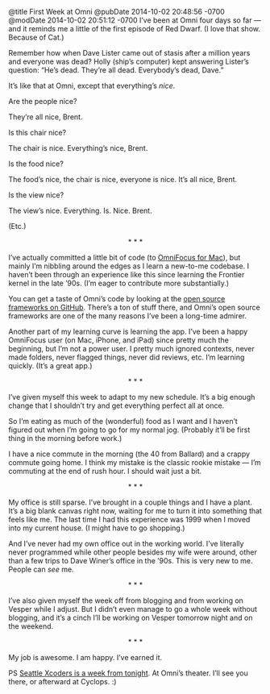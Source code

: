 @title First Week at Omni
@pubDate 2014-10-02 20:48:56 -0700
@modDate 2014-10-02 20:51:12 -0700
I’ve been at Omni four days so far — and it reminds me a little of the first episode of Red Dwarf. (I love that show. Because of Cat.)

Remember how when Dave Lister came out of stasis after a million years and everyone was dead? Holly (ship’s computer) kept answering Lister’s question: “He’s dead. They’re all dead. Everybody’s dead, Dave.”

It’s like that at Omni, except that everything’s *nice*.

Are the people nice?

They’re all nice, Brent.

Is this chair nice?

The chair is nice. Everything’s nice, Brent.

Is the food nice?

The food’s nice, the chair is nice, everyone is nice. It’s all nice, Brent.

Is the view nice?

The view’s nice. Everything. Is. Nice. Brent. 

(Etc.)

<p style="text-align:center">* * *</p>

I’ve actually committed a little bit of code (to <a href="https://www.omnigroup.com/omnifocus">OmniFocus for Mac</a>), but mainly I’m nibbling around the edges as I learn a new-to-me codebase. I haven’t been through an experience like this since learning the Frontier kernel in the late ’90s. (I’m eager to contribute more substantially.)

You can get a taste of Omni’s code by looking at the <a href="https://github.com/omnigroup/OmniGroup">open source frameworks on GitHub</a>. There’s a ton of stuff there, and Omni’s open source frameworks are one of the many reasons I’ve been a long-time admirer.

Another part of my learning curve is learning the app. I’ve been a happy OmniFocus user (on Mac, iPhone, and iPad) since pretty much the beginning, but I’m not a power user. I pretty much ignored contexts, never made folders, never flagged things, never did reviews, etc. I’m learning quickly. (It’s a great app.)

<p style="text-align:center">* * *</p>

I’ve given myself this week to adapt to my new schedule. It’s a big enough change that I shouldn’t try and get everything perfect all at once.

So I’m eating as much of the (wonderful) food as I want and I haven’t figured out when I’m going to go for my normal jog. (Probably it’ll be first thing in the morning before work.)

I have a nice commute in the morning (the 40 from Ballard) and a crappy commute going home. I think my mistake is the classic rookie mistake — I’m commuting at the end of rush hour. I should wait just a bit.

<p style="text-align:center">* * *</p>

My office is still sparse. I’ve brought in a couple things and I have a plant. It’s a big blank canvas right now, waiting for me to turn it into something that feels like me. The last time I had this experience was 1999 when I moved into my current house. (I might have to go shopping.)

And I’ve never had my own office out in the working world. I’ve literally never programmed while other people besides my wife were around, other than a few trips to Dave Winer’s office in the ’90s. This is very new to me. People can *see* me.

<p style="text-align:center">* * *</p>

I’ve also given myself the week off from blogging and from working on Vesper while I adjust. But I didn’t even manage to go a whole week without blogging, and it’s a cinch I’ll be working on Vesper tomorrow night and on the weekend.

<p style="text-align:center">* * *</p>

My job is awesome. I am happy. I’ve earned it.

PS <a href="http://www.meetup.com/xcoders/events/201366872/">Seattle Xcoders is a week from tonight</a>. At Omni’s theater. I’ll see you there, or afterward at Cyclops. :)
